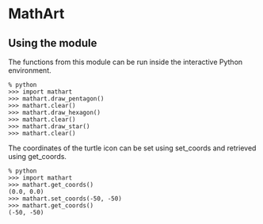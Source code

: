 # MathArt

## Using the module

The functions from this module can be run inside the interactive Python environment.

    % python
    >>> import mathart
    >>> mathart.draw_pentagon()
    >>> mathart.clear()
    >>> mathart.draw_hexagon()
    >>> mathart.clear()
    >>> mathart.draw_star()
    >>> mathart.clear()

The coordinates of the turtle icon can be set using set_coords and retrieved using get_coords.

    % python
    >>> import mathart
    >>> mathart.get_coords()
    (0.0, 0.0)
    >>> mathart.set_coords(-50, -50)
    >>> mathart.get_coords()
    (-50, -50)
